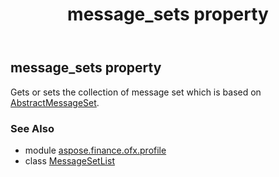 ﻿---
title: message_sets property
second_title: Aspose.Finance for Python via .NET API References
description: 
type: docs
weight: 30
url: /python-net/aspose.finance.ofx.profile/messagesetlist/message_sets/
is_root: false
---

## message_sets property


Gets or sets the collection of message set which is based on [AbstractMessageSet](/finance/python-net/aspose.finance.ofx.profile/abstractmessageset).

### See Also
* module [aspose.finance.ofx.profile](../../)
* class [MessageSetList](/finance/python-net/aspose.finance.ofx.profile/messagesetlist)
